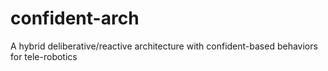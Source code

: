 # confident-arch
A hybrid deliberative/reactive architecture with confident-based behaviors for tele-robotics
